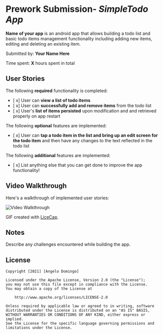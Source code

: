 # Prework Submission- *SimpleTodo App*

**Name of your app** is an android app that allows building a todo list and basic todo items management functionality including adding new items, editing and deleting an existing item.

Submitted by: **Your Name Here**

Time spent: **X** hours spent in total

## User Stories

The following **required** functionality is completed:

* [ x] User can **view a list of todo items**
* [ x] User can **successfully add and remove items** from the todo list
* [ x] User's **list of items persisted** upon modification and and retrieved properly on app restart

The following **optional** features are implemented:

* [ x] User can **tap a todo item in the list and bring up an edit screen for the todo item** and then have any changes to the text reflected in the todo list

The following **additional** features are implemented:

* [ x] List anything else that you can get done to improve the app functionality!

## Video Walkthrough

Here's a walkthrough of implemented user stories:

<img src='https://imgur.com/gallery/JSSGTFx.gif' title='SimpleTodo App' width='' alt='Video Walkthrough' />

GIF created with [LiceCap](http://www.cockos.com/licecap/).

## Notes

Describe any challenges encountered while building the app.

## License

    Copyright [2021] [Angelo Domingo]

    Licensed under the Apache License, Version 2.0 (the "License");
    you may not use this file except in compliance with the License.
    You may obtain a copy of the License at

        http://www.apache.org/licenses/LICENSE-2.0

    Unless required by applicable law or agreed to in writing, software
    distributed under the License is distributed on an "AS IS" BASIS,
    WITHOUT WARRANTIES OR CONDITIONS OF ANY KIND, either express or implied.
    See the License for the specific language governing permissions and
    limitations under the License.
